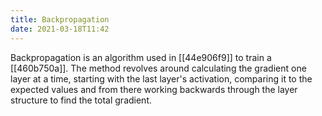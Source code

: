 ```yaml
---
title: Backpropagation
date: 2021-03-18T11:42
---
```


Backpropagation is an algorithm used in [[44e906f9]] to train a [[460b750a]]. The method revolves around calculating the gradient one layer at a time, starting with the last layer's activation, comparing it to the expected values and from there working backwards through the layer structure to find the total gradient.
